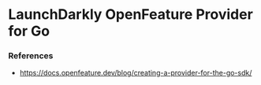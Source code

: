 # LaunchDarkly OpenFeature Provider for Go

### References
* https://docs.openfeature.dev/blog/creating-a-provider-for-the-go-sdk/
